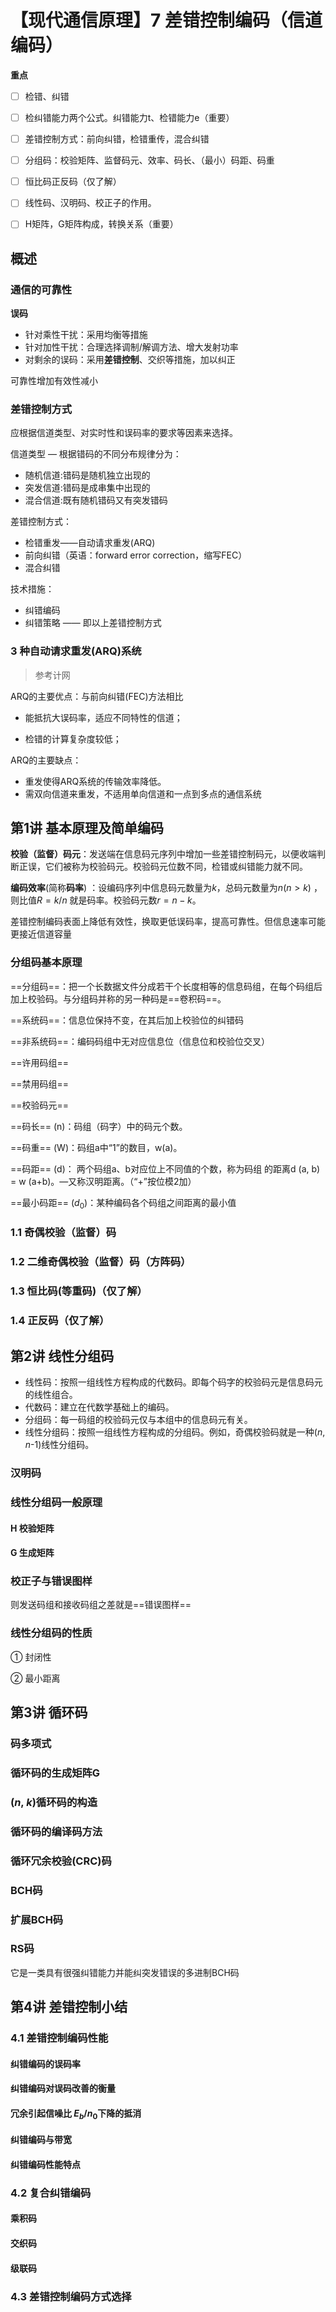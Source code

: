 # 【现代通信原理】7 差错控制编码（信道编码）

**重点**

- [ ] 检错、纠错
- [ ] 检纠错能力两个公式。纠错能力t、检错能力e（重要）
- [ ] 差错控制方式：前向纠错，检错重传，混合纠错
- [ ] 分组码：校验矩阵、监督码元、效率、码长、（最小）码距、码重
- [ ] 恒比码正反码（仅了解）
- [ ] 线性码、汉明码、校正子的作用。
- [ ] H矩阵，G矩阵构成，转换关系（重要）



## 概述

### 通信的可靠性

**误码**

- 针对乘性干扰：采用均衡等措施
- 针对加性干扰：合理选择调制/解调方法、增大发射功率 
- 对剩余的误码：采用**差错控制**、交织等措施，加以纠正 

可靠性增加有效性减小

### 差错控制方式

应根据信道类型、对实时性和误码率的要求等因素来选择。

信道类型 — 根据错码的不同分布规律分为：

- 随机信道:错码是随机独立出现的
- 突发信道:错码是成串集中出现的
- 混合信道:既有随机错码又有突发错码

差错控制方式：

- 检错重发——自动请求重发(ARQ)
- 前向纠错（英语：forward error correction，缩写FEC）
- 混合纠错

技术措施：

- 纠错编码
- 纠错策略 —— 即以上差错控制方式

### 3 种自动请求重发(ARQ)系统

> 参考计网

ARQ的主要优点：与前向纠错(FEC)方法相比

- 能抵抗大误码率，适应不同特性的信道；

- 检错的计算复杂度较低；

ARQ的主要缺点：

- 重发使得ARQ系统的传输效率降低。
- 需双向信道来重发，不适用单向信道和一点到多点的通信系统





## 第1讲 基本原理及简单编码

**校验（监督）码元**：发送端在信息码元序列中增加一些差错控制码元，以便收端判断正误，它们被称为校验码元。校验码元位数不同，检错或纠错能力就不同。

**编码效率**(简称**码率**) ：设编码序列中信息码元数量为*k*，总码元数量为$n(n>k)$ ，则比值$R=k/n$ 就是码率。校验码元数$r=n-k$。

差错控制编码表面上降低有效性，换取更低误码率，提高可靠性。但信息速率可能更接近信道容量

### 分组码基本原理

==分组码==：把一个长数据文件分成若干个长度相等的信息码组，在每个码组后加上校验码。与分组码并称的另一种码是==卷积码==。

==系统码==：信息位保持不变，在其后加上校验位的纠错码

==非系统码==：编码码组中无对应信息位（信息位和校验位交叉）

==许用码组==

==禁用码组==

==校验码元==

==码长== (n)：码组（码字）中的码元个数。

==码重== (W)：码组a中“1”的数目，w(a)。

==码距== (d)： 两个码组a、b对应位上不同值的个数，称为码组  的距离d (a, b) = w (a+b)。—又称汉明距离。（“+”按位模2加）

==最小码距== ($d_0$)：某种编码各个码组之间距离的最小值





### 1.1	奇偶校验（监督）码

### 1.2	二维奇偶校验（监督）码（方阵码）

### 1.3	恒比码(等重码)（仅了解）

### 1.4	正反码（仅了解）





## 第2讲 线性分组码

- 线性码：按照一组线性方程构成的代数码。即每个码字的校验码元是信息码元的线性组合。
- 代数码：建立在代数学基础上的编码。
- 分组码：每一码组的校验码元仅与本组中的信息码元有关。
- 线性分组码：按照一组线性方程构成的分组码。例如，奇偶校验码就是一种(*n*, *n*-1)线性分组码。



### 汉明码

### 线性分组码一般原理

#### H 校验矩阵

#### G 生成矩阵

### 校正子与错误图样

则发送码组和接收码组之差就是==错误图样==

### 线性分组码的性质

① 封闭性

② 最小距离







## 第3讲 循环码

### 码多项式





### 循环码的生成矩阵G



### (*n*, *k*)循环码的构造



### 循环码的编译码方法



### 循环冗余校验(CRC)码



### BCH码



### 扩展BCH码





### RS码

它是一类具有很强纠错能力并能纠突发错误的多进制BCH码



## 第4讲 差错控制小结



### 4.1 差错控制编码性能



#### 纠错编码的误码率

#### 纠错编码对误码改善的衡量

#### 冗余引起信噪比 $E_b/n_0$下降的抵消

#### 纠错编码与带宽

#### 纠错编码性能特点



### 4.2 复合纠错编码

#### 乘积码

#### 交织码

#### 级联码





### 4.3 差错控制编码方式选择











